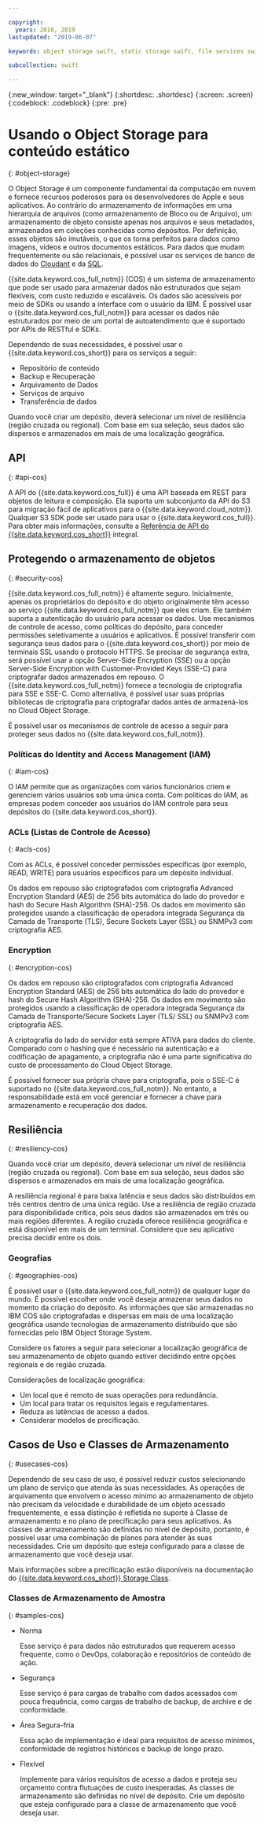 ```yaml
---

copyright:
  years: 2018, 2019
lastupdated: "2019-06-07"

keywords: object storage swift, static storage swift, file services swift, swift storage class, cos swift, swift data encryption, static swift

subcollection: swift

---
```


{:new_window: target="_blank"}
{:shortdesc: .shortdesc}
{:screen: .screen}
{:codeblock: .codeblock}
{:pre: .pre}

# Usando o Object Storage para conteúdo estático
{: #object-storage}

O Object Storage é um componente fundamental da computação em nuvem e fornece recursos poderosos para os desenvolvedores de Apple e seus aplicativos. Ao contrário do armazenamento de informações em uma hierarquia de arquivos (como armazenamento de Bloco ou de Arquivo), um armazenamento de objeto consiste apenas nos arquivos e seus metadados, armazenados em coleções conhecidas como depósitos. Por definição, esses objetos são imutáveis, o que os torna perfeitos para dados como imagens, vídeos e outros documentos estáticos. Para dados que mudam frequentemente ou são relacionais, é possível usar os serviços de banco de dados do [Cloudant](/docs/swift/data?topic=swift-cloudant#cloudant) e da [SQL](/docs/swift/data?topic=swift-sql_data#sql_data).

{{site.data.keyword.cos_full_notm}} (COS) é um sistema de armazenamento que pode ser usado para armazenar dados não estruturados que sejam flexíveis, com custo reduzido e escaláveis. Os dados são acessíveis por meio de SDKs ou usando a interface com o usuário da IBM. É possível usar o {{site.data.keyword.cos_full_notm}} para acessar os dados não estruturados por meio de um portal de autoatendimento que é suportado por APIs de RESTful e SDKs. 

Dependendo de suas necessidades, é possível usar o {{site.data.keyword.cos_short}} para os serviços a seguir:

* Repositório de conteúdo
* Backup e Recuperação
* Arquivamento de Dados
* Serviços de arquivo
* Transferência de dados

Quando você criar um depósito, deverá selecionar um nível de resiliência (região cruzada ou regional). Com base em sua seleção, seus dados são dispersos e armazenados em mais de uma localização geográfica.

## API
{: #api-cos}

A API do {{site.data.keyword.cos_full}} é uma API baseada em REST para objetos de leitura e composição. Ela suporta um subconjunto da API do S3 para migração fácil de aplicativos para o {{site.data.keyword.cloud_notm}}. Qualquer S3 SDK pode ser usado para usar o {{site.data.keyword.cos_full}}. Para obter mais informações, consulte a [Referência de API do {{site.data.keyword.cos_short}}](/docs/services/cloud-object-storage?topic=cloud-object-storage-compatibility-api) integral.

## Protegendo o armazenamento de objetos
{: #security-cos}

{{site.data.keyword.cos_full_notm}}  é altamente seguro. Inicialmente, apenas os proprietários do depósito e do objeto originalmente têm acesso ao serviço {{site.data.keyword.cos_full_notm}} que eles criam. Ele também suporta a autenticação do usuário para acessar os dados. Use mecanismos de controle de acesso, como políticas do depósito, para conceder permissões seletivamente a usuários e aplicativos. É possível transferir com segurança seus dados para o {{site.data.keyword.cos_short}} por meio de terminais SSL usando o protocolo HTTPS. Se precisar de segurança extra, será possível usar a opção Server-Side Encryption (SSE) ou a opção Server-Side Encryption with Customer-Provided Keys (SSE-C) para criptografar dados armazenados em repouso. O {{site.data.keyword.cos_full_notm}} fornece a tecnologia de criptografia para SSE e SSE-C. Como alternativa, é possível usar suas próprias bibliotecas de criptografia para criptografar dados antes de armazená-los no Cloud Object Storage.

É possível usar os mecanismos de controle de acesso a seguir para proteger seus dados no {{site.data.keyword.cos_full_notm}}.

### Políticas do Identity and Access Management (IAM)
{: #iam-cos}

O IAM permite que as organizações com vários funcionários criem e gerenciem vários usuários
sob uma única conta. Com políticas do IAM, as empresas podem conceder aos usuários do IAM controle para seus depósitos do {{site.data.keyword.cos_short}}.

### ACLs (Listas de Controle de Acesso)
{: #acls-cos}

Com as ACLs, é possível conceder permissões específicas (por exemplo, READ, WRITE) para usuários específicos para um depósito individual.

Os dados em repouso são criptografados com criptografia Advanced Encryption Standard (AES) de 256 bits automática do lado do provedor e hash do Secure Hash Algorithm (SHA)-256. Os dados em movimento são protegidos usando a classificação de operadora integrada Segurança da Camada de Transporte (TLS), Secure Sockets Layer (SSL) ou SNMPv3 com criptografia AES.

### Encryption
{: #encryption-cos}

Os dados em repouso são criptografados com criptografia Advanced Encryption Standard (AES) de 256 bits automática do lado do provedor e hash do Secure Hash Algorithm (SHA)-256. Os dados em movimento são protegidos usando a classificação de operadora integrada Segurança da Camada de Transporte/Secure Sockets Layer (TLS/ SSL) ou SNMPv3 com criptografia AES.

A criptografia do lado do servidor está sempre ATIVA para dados do cliente. Comparado com o hashing que é necessário na autenticação e a codificação de apagamento, a criptografia não é uma parte significativa do custo de processamento do Cloud Object Storage.

É possível fornecer sua própria chave para criptografia, pois o SSE-C é suportado no {{site.data.keyword.cos_full_notm}}. No entanto, a responsabilidade está em você gerenciar e fornecer a chave para armazenamento e recuperação dos dados.

## Resiliência
{: #resiliency-cos}

Quando você criar um depósito, deverá selecionar um nível de resiliência (região cruzada ou regional). Com base em sua seleção, seus dados são dispersos e armazenados em mais de uma localização geográfica.

A resiliência regional é para baixa latência e seus dados são distribuídos em três centros dentro de uma única região. Use a resiliência de região cruzada para disponibilidade crítica, pois seus dados são armazenados em três ou mais regiões diferentes. A região cruzada oferece resiliência geográfica e está disponível em mais de um terminal. Considere que seu aplicativo precisa decidir entre os dois.

### Geografias
{: #geographies-cos}

É possível usar o {{site.data.keyword.cos_full_notm}} de qualquer lugar do mundo. É possível escolher onde você deseja armazenar seus dados no momento da criação do depósito. As informações que são armazenadas no IBM COS são criptografadas e dispersas em mais de uma localização geográfica usando tecnologias de armazenamento distribuído que são fornecidas pelo IBM Object Storage System. 

Considere os fatores a seguir para selecionar a localização geográfica de seu armazenamento de objeto quando estiver decidindo entre opções regionais e de região cruzada.

Considerações de localização geográfica:
* Um local que é remoto de suas operações para redundância.
* Um local para tratar os requisitos legais e regulamentares.
* Reduza as latências de acesso a dados.
* Considerar modelos de precificação.

## Casos de Uso e Classes de Armazenamento
{: #usecases-cos}

Dependendo de seu caso de uso, é possível reduzir custos selecionando um plano de serviço que atenda às suas necessidades. As operações de arquivamento que envolvem o acesso mínimo ao armazenamento de objeto não precisam da velocidade e durabilidade de um objeto acessado frequentemente, e essa distinção é refletida no suporte à Classe de armazenamento e no plano de precificação para seus aplicativos. As classes de armazenamento são definidas no nível de depósito, portanto, é possível usar uma combinação de planos para atender às suas necessidades. Crie um depósito que esteja configurado para a classe de armazenamento que você deseja usar.

Mais informações sobre a precificação estão disponíveis na documentação do [{{site.data.keyword.cos_short}} Storage Class](/docs/services/cloud-object-storage/help?topic=cloud-object-storage-billing#ibm-cos-pricing).

### Classes de Armazenamento de Amostra
{: #samples-cos}

- Norma
  
  Esse serviço é para dados não estruturados que requerem acesso frequente, como o DevOps, colaboração e repositórios de conteúdo de ação.

- Segurança
  
  Esse serviço é para cargas de trabalho com dados acessados com pouca frequência, como cargas de trabalho de backup, de archive e de conformidade.

- Área Segura-fria
  
  Essa ação de implementação é ideal para requisitos de acesso mínimos, conformidade de registros históricos e backup de longo prazo.

- Flexível

  Implemente para vários requisitos de acesso a dados e proteja seu orçamento contra flutuações de custo inesperadas. As classes de armazenamento são definidas no nível de depósito. Crie um depósito que esteja configurado para a classe de armazenamento que você deseja usar.


